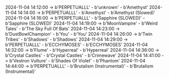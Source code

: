 2024-11-04 14:12:00 -> b'PERPETUALLL' - b'unknown' - b'Amethyst'
2024-11-04 14:14:00 -> b'PERPETUALLL' - b'Amethyst' - b'Amethyst (Slowed)'
2024-11-04 14:16:00 -> b'PERPETUALLL' - b'Sapphire (SLOWED)' - b'Sapphire (SLOWED)'
2024-11-04 14:19:00 -> b'MoonVampire' - b'Weird Tales' - b'The Sky Full Of Bats'
2024-11-04 14:23:00 -> b'DustBowlChampion' - b'You' - b'You'
2024-11-04 14:26:00 -> b'Twin Tribes' - b'Shadows' - b'Shadows'
2024-11-04 14:29:00 -> b'PERPETUALLL' - b'ECCHYMOSES' - b'ECCHYMOSES'
2024-11-04 14:32:00 -> b'Flume' - b'Hyperreal' - b'Hyperreal'
2024-11-04 14:36:00 -> b'Crystal Castles' - b'Crystal Castles' - b'Crimewave'
2024-11-04 14:41:00 -> b'Vestron Vulture' - b'Shades Of Violet' - b'Phantom'
2024-11-04 14:44:00 -> b'PERPETUALLL' - b'Brutalism (Instrumental)' - b'Brutalism (Instrumental)'

